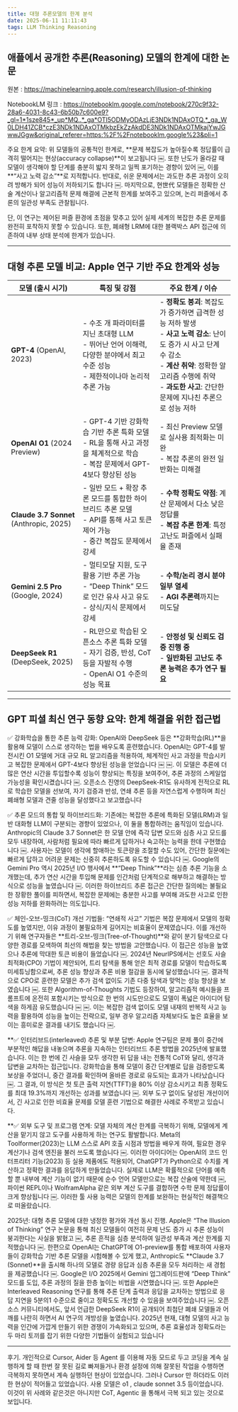 ```yaml
---
title: 대형 추론모델의 한계 분석
date: 2025-06-11 11:11:43
tags: LLM Thinking Reasoning 
---
```


## 애플에서 공개한 추론(Reasoning) 모델의 한계에 대한 논문

원본 : https://machinelearning.apple.com/research/illusion-of-thinking

NotebookLM 링크 : https://notebooklm.google.com/notebook/270c9f32-28a6-4031-8c43-6b50b7c600e9?_gl=1*1sze845*_up*MQ..*_ga*OTI5ODMyODAzLjE3NDk1NDAxOTQ.*_ga_W0LDH41ZCB*czE3NDk1NDAxOTMkbzEkZzAkdDE3NDk1NDAxOTMkajYwJGwwJGgw&original_referer=https:%2F%2Fnotebooklm.google%23&pli=1

주요 한계 요약: 위 모델들의 공통적인 한계로, **문제 복잡도가 높아질수록 정답률이 급격히 떨어지는 현상(accuracy collapse)**이 보고됩니다 ￼. 또한 난도가 올라갈 때 모델이 생각해야 할 단계를 충분히 밟지 못하고 일찍 포기하는 경향이 있어 ￼, 이를 **“사고 노력 감소”**로 지적합니다. 반대로, 쉬운 문제에서는 과도한 추론 과정이 오히려 방해가 되어 성능이 저하되기도 합니다 ￼. 마지막으로, 현世代 모델들은 정확한 산술 계산이나 알고리즘적 문제 해결에 근본적 한계를 보여주고 있으며, 논리 퍼즐에서 추론의 일관성 부족도 관찰됩니다.

단, 이 연구는 제어된 퍼즐 환경에 초점을 맞추고 있어 실제 세계의 복잡한 추론 문제를 완전히 포착하지 못할 수 있습니다. 또한, 폐쇄형 LRM에 대한 블랙박스 API 접근에 의존하여 내부 상태 분석에 한계가 있습니다.

---
## 대형 추론 모델 비교: Apple 연구 기반 주요 한계와 성능

| 모델 (출시 시기) | 특징 및 강점 | 주요 한계 / 이슈 |
|------------------|--------------|-------------------|
| **GPT-4** (OpenAI, 2023) | - 수조 개 파라미터를 지닌 초대형 LLM<br>- 뛰어난 언어 이해력, 다양한 분야에서 최고 수준 성능<br>- 제한적이나마 논리적 추론 가능 | - **정확도 붕괴**: 복잡도가 증가하면 급격한 성능 저하 발생<br>- **사고 노력 감소**: 난이도 증가 시 사고 단계 수 감소<br>- **계산 취약**: 정확한 알고리즘 수행에 취약<br>- **과도한 사고**: 간단한 문제에 지나친 추론으로 성능 저하 |
| **OpenAI O1** (2024 Preview) | - GPT-4 기반 강화학습 기반 추론 특화 모델<br>- RL을 통해 사고 과정을 체계적으로 학습<br>- 복잡 문제에서 GPT-4보다 향상된 성능 | - 최신 Preview 모델로 실사용 최적화는 미완<br>- 복잡 추론의 완전 일반화는 미해결 |
| **Claude 3.7 Sonnet** (Anthropic, 2025) | - 일반 모드 + 확장 추론 모드를 통합한 하이브리드 추론 모델<br>- API를 통해 사고 토큰 제어 가능<br>- 중간 복잡도 문제에서 강세 | - **수학 정확도 약점**: 계산 문제에서 다소 낮은 정답률<br>- **복잡 추론 한계**: 특정 고난도 퍼즐에서 실패율 존재 |
| **Gemini 2.5 Pro** (Google, 2024) | - 멀티모달 지원, 도구 활용 기반 추론 가능<br>- “Deep Think” 모드로 인간 유사 사고 유도<br>- 상식/지식 문제에서 강세 | - **수학/논리 경시 분야 일부 열세**<br>- **AGI 추론력**까지는 미도달 |
| **DeepSeek R1** (DeepSeek, 2025) | - RL만으로 학습된 오픈소스 추론 특화 모델<br>- 자기 검증, 반성, CoT 등을 자발적 수행<br>- OpenAI O1 수준의 성능 목표 | - **안정성 및 신뢰도 검증 진행 중**<br>- **일반화된 고난도 추론 능력은 추가 연구 필요** |

---

## GPT 피셜 최신 연구 동향 요약: 한계 해결을 위한 접근법

✅ 강화학습을 통한 추론 능력 강화: OpenAI와 DeepSeek 등은 **강화학습(RL)**을 활용해 모델이 스스로 생각하는 법을 배우도록 훈련했습니다. OpenAI는 GPT-4를 발전시킨 O1 모델에 거대 규모 RL 알고리즘을 적용하여, 체계적인 사고 과정을 학습시키고 복잡한 문제에서 GPT-4보다 향상된 성능을 얻었습니다 ￼ ￼. 이 모델은 추론에 더 많은 연산 시간을 투입할수록 성능이 향상되는 특징을 보여주어, 추론 과정의 스케일업 가능성을 확인시켰습니다 ￼. 오픈소스 진영의 DeepSeek-R1도 유사하게 전적으로 RL로 학습한 모델을 선보여, 자기 검증과 반성, 연쇄 추론 등을 자연스럽게 수행하며 최신 폐쇄형 모델과 견줄 성능을 달성했다고 보고했습니다

✅ 추론 모드의 통합 및 하이브리드화: 기존에는 복잡한 추론에 특화된 모델(LRM)과 일반 대화형 LLM이 구분되는 경향이 있었으나, 이 둘을 통합하려는 움직임이 있습니다. Anthropic의 Claude 3.7 Sonnet은 한 모델 안에 즉각 답변 모드와 심층 사고 모드를 모두 내장하여, 사람처럼 필요에 따라 빠르게 답하거나 숙고하는 능력을 한데 구현했습니다 ￼. 사용자는 모델이 생각에 할애하는 토큰량을 조절할 수도 있어, 간단한 질문에는 빠르게 답하고 어려운 문제는 신중히 추론하도록 유도할 수 있습니다 ￼. Google의 Gemini Pro 역시 2025년 I/O 행사에서 **“Deep Think”**라는 심층 추론 기능을 소개했는데, 추가 연산 시간을 투입해 문제를 인간처럼 단계적으로 해부하고 해결하는 방식으로 성능을 높였습니다 ￼. 이러한 하이브리드 추론 접근은 간단한 질의에는 불필요한 장황한 풀이를 피하면서, 복잡한 문제에는 충분한 사고를 부여해 과도한 사고로 인한 성능 저하를 완화하려는 의도입니다.

✅ 체인-오브-띵크(CoT) 개선 기법들: “연쇄적 사고” 기법은 복잡 문제에서 모델의 정확도를 높였지만, 이유 과정이 불필요하게 길어지는 비효율이 문제였습니다. 이를 개선하기 위해 연구자들은 **트리-오브-띵크(Tree-of-Thought)**와 같이 분기 탐색으로 다양한 경로를 모색하여 최선의 해법을 찾는 방법을 고안했습니다. 이 접근은 성능을 높였으나 추론에 막대한 토큰 비용이 들었습니다 ￼. 2024년 NeurIPS에서는 선호도 사슬 최적화(CPO) 기법이 제안되어, 트리 탐색을 통해 얻은 최적 경로를 모델이 학습하도록 미세튜닝함으로써, 추론 성능 향상과 추론 비용 절감을 동시에 달성했습니다 ￼. 결과적으로 CPO로 훈련한 모델은 추가 검색 없이도 기존 다중 탐색과 맞먹는 성능 향상을 보였습니다 ￼. 또한 Algorithm-of-Thoughts 기법도 등장하여, 알고리즘적 예시들을 프롬프트에 온전히 포함시키는 방식으로 한 번의 시도만으로도 모델이 폭넓은 아이디어 탐색을 하게끔 유도했습니다 ￼ ￼. 이는 복잡한 검색 없이도 모델 내재의 반복적 사고 능력을 활용하여 성능을 높이는 전략으로, 일부 경우 알고리즘 자체보다도 높은 효율을 보이는 흥미로운 결과를 내기도 했습니다 ￼.
	
**✅ 인터리브드(interleaved) 추론 및 부분 답변: Apple 연구팀은 문제 풀이 중간에 부분적인 해답을 내놓으며 추론을 지속하는 인터리브드 추론 방법을 2025년에 발표했습니다. 이는 한 번에 긴 사슬을 모두 생각한 뒤 답을 내는 전통적 CoT와 달리, 생각과 답변을 교차하는 접근입니다. 강화학습을 통해 모델이 중간 단계별로 답을 검증받도록 보상을 주었더니, 중간 결과를 확인하며 올바른 경로로 유도되는 효과가 나타났습니다 ￼. 그 결과, 이 방식은 첫 토큰 출력 지연(TTFT)을 80% 이상 감소시키고 최종 정확도를 최대 19.3%까지 개선하는 성과를 보였습니다 ￼. 외부 도구 없이도 달성된 개선이어서, 긴 사고로 인한 비효율 문제를 모델 훈련 기법으로 해결한 사례로 주목받고 있습니다.
	
**✅ 외부 도구 및 프로그램 연계: 모델 자체의 계산 한계를 극복하기 위해, 모델에게 계산을 맡기지 않고 도구를 사용하게 하는 연구도 활발합니다. Meta의 Toolformer(2023)는 LLM 스스로 API 호출 시점과 방법을 배우게 하여, 필요한 경우 계산기나 검색 엔진을 불러 쓰도록 했습니다 ￼. 이러한 아이디어는 OpenAI의 코드 인터프리터 기능(2023) 등 실용 제품에도 적용되어, ChatGPT가 Python으로 수치를 계산하고 정확한 결과를 응답하게 만들었습니다. 실제로 LLM은 확률적으로 단어를 예측할 뿐 내부에 계산 기능이 없기 때문에 순수 언어 모델만으로는 복잡 산술에 약한데 ￼, 파이썬 REPL이나 WolframAlpha 같은 외부 계산 도구를 결합하면 수학 문제 정답률이 크게 향상됩니다 ￼. 이러한 툴 사용 능력은 모델의 한계를 보완하는 현실적인 해결책으로 떠올랐습니다.

2025년: 대형 추론 모델에 대한 냉정한 평가와 개선 동시 진행. Apple은 “The Illusion of Thinking” 연구 논문을 통해 최신 모델들이 여전히 문제 난도 증가 시 추론 성능이 붕괴한다는 사실을 밝혔고 ￼, 추론 흔적을 심층 분석하여 일관성 부족과 계산 한계를 지적했습니다 ￼. 한편으로 OpenAI는 ChatGPT에 O1-preview를 통합 배포하여 사용자들이 강화학습 기반 추론 모델을 시험해볼 수 있게 했고, Anthropic도 **Claude 3.7 (Sonnet)**을 출시해 하나의 모델로 경량 응답과 심층 추론을 모두 처리하는 새 경험을 제공했습니다 ￼. Google은 I/O 2025에서 Gemini 업그레이드판에 “Deep Think” 모드를 도입, 추론 과정의 질을 한층 높이는 비법을 시연했습니다 ￼. 또한 Apple은 Interleaved Reasoning 연구를 통해 추론 단계 출력과 응답을 교차하는 방법으로 응답 지연을 5분의1 수준으로 줄이고 정확도도 개선할 수 있음을 보여주었습니다 ￼. 오픈소스 커뮤니티에서도, 앞서 언급한 DeepSeek R1이 공개되어 최첨단 폐쇄 모델들과 어깨를 나란히 하면서 AI 연구의 개방성을 높였습니다. 2025년 현재, 대형 모델의 사고 능력을 인간에 가깝게 만들기 위한 경쟁이 가속화되고 있으며, 추론 효율성과 정확도라는 두 마리 토끼를 잡기 위한 다양한 기법들이 실험되고 있습니다

---

후기. 개인적으로 Cursor, Aider 등 Agent 를 이용해 자동 모드로 두고 코딩을 계속 실행하게 할 때 한번 잘 못된 길로 빠져들거나 환경 설정에 의해 잘못된 작업을 수행하면 극복하지 못하면서 계속 실행하던 현상이 있었습니다. 그러나 Cursor 만 하더라도 이러한 현상이 적어들고 있었습니다. 사용 모델은 o1 , claude sonnet 3.5 등이었습니다. 이것이 위 사례와 같은것은 아니지만 CoT, Agentic 을 통해서 극복 되고 있는 것으로 보입니다.
